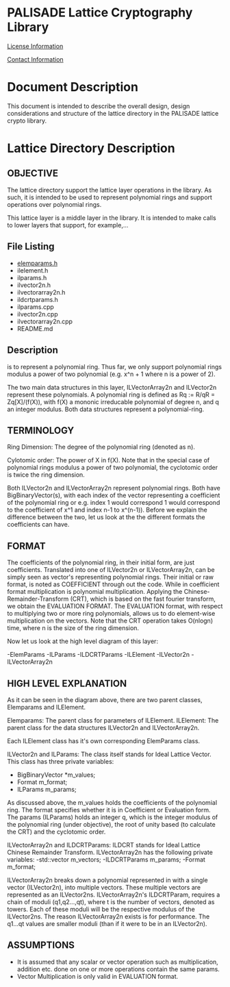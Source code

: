 PALISADE Lattice Cryptography Library
=====================================

[License Information](License.md)

[Contact Information](Contact.md)

Document Description
===================
This document is intended to describe the overall design, design considerations and structure of the lattice directory in the PALISADE lattice crypto library.

Lattice Directory Description
=============================

OBJECTIVE
---------
The lattice directory support the lattice layer operations in the library.  As such, it is intended to be used to represent polynomial rings and support operations over polynomial rings.

This lattice layer is a middle layer in the library.  It is intended to make calls to lower layers that support, for example,...

File Listing
------------

* [elemparams.h](src/lattice/elemparams.h)
* ilelement.h
* ilparams.h
* ilvector2n.h
* ilvectorarray2n.h
* ildcrtparams.h
* ilparams.cpp
* ilvector2n.cpp
* ilvectorarray2n.cpp
* README.md



Description
-----------

 is to represent a polynomial ring. Thus far, we only support polynomial rings modulus a power of two polynomial (e.g. x^n + 1 where n is a power of 2).

The two main data structures in this layer, ILVectorArray2n and ILVector2n represent these polynomials. A polynomial ring is defined as
Rq := R/qR = Zq[X]/(f(X)), with f(X) a mononic irreducable polynomial of degree n, and q an integer modulus. Both data structures represent a polynomial-ring.

TERMINOLOGY
-----------
Ring Dimension: The degree of the polynomial ring (denoted as n).

Cylotomic order: The power of X in f(X). Note that in the special case of polynomial rings modulus a power of two polynomial, the cyclotomic order is twice the ring dimension.

Both ILVector2n and ILVectorArray2n represent polynomial rings. Both have BigBinaryVector(s), with each index of the vector representing a coefficient of the
polynomial ring or e.g. index 1 would correspond 1 would correspond to the coefficient of x^1
and index n-1 to x^(n-1)). Before we explain the difference between the two, let us look at the the different formats the coefficients can have.

FORMAT
------
The coefficients of the polynomial ring, in their initial form, are just coefficients. Translated into one of ILVector2n or ILVectorArray2n, can be simply seen
as vector's representing polynomial rings. Their initial or raw format, is noted as COEFFICIENT through out the code. While in coefficient format multiplication
is polynomial multiplication.  Applying the Chinese-Remainder-Transform (CRT), which is based on the fast fourier transform, we obtain the EVALUATION FORMAT. The EVALUATION
format, with respect to multiplying two or more ring polynomials, allows us to do element-wise multiplication on the vectors. Note that the CRT operation takes
O(nlogn) time, where n is the size of the ring dimension.

Now let us look at the high level diagram of this layer:

-ElemParams
  -ILParams
  -ILDCRTParams
-ILElement
 -ILVector2n
 -ILVectorArray2n

HIGH LEVEL EXPLANATION
----------------------
As it can be seen in the diagram above, there are two parent classes, Elemparams and ILElement.

Elemparams: The parent class for parameters of ILElement.
ILElement: The parent class for the data structures ILVector2n and ILVectorArray2n.

Each ILElement class has it's own corresponding ElemParams class.

ILVector2n and ILParams: The class itself stands for Ideal Lattice Vector. This class has three private variables:
- BigBinaryVector *m_values;
- Format m_format;
- ILParams m_params;

As discussed above, the m_values holds the coefficients of the polynomial ring. The format specifies whether it is in Coefficient or Evaluation form.
The params (ILParams) holds an integer q, which is the integer modulus of the polynomial ring (under objective), the root of unity based (to calculate the CRT) and the cyclotomic order.


ILVectorArray2n and ILDCRTParams: ILDCRT stands for Ideal Lattice Chinese Remainder Transform. ILVectorArray2n has the following private variables:
-std::vector<ILVector2n> m_vectors;
-ILDCRTParams m_params;
-Format m_format;

ILVectorArray2n breaks down a polynomial represented in with a single vector (ILVector2n), into multiple vectors. These multiple vectors are represented as an ILVector2ns.
ILVectorArray2n's ILDCRTParam, requires a chain of moduli (q1,q2...,qt), where t is the number of vectors, denoted as towers. Each of these moduli will be the respective modulus
of the ILVector2ns. The reason ILVectorArray2n exists is for performance. The q1...qt values are smaller moduli (than if it were to be in an ILVector2n).


ASSUMPTIONS
-----------
- It is assumed that any scalar or vector operation such as multiplication, addition etc. done on one or more operations contain the same params.
- Vector Multiplication is only valid in EVALUATION format.
